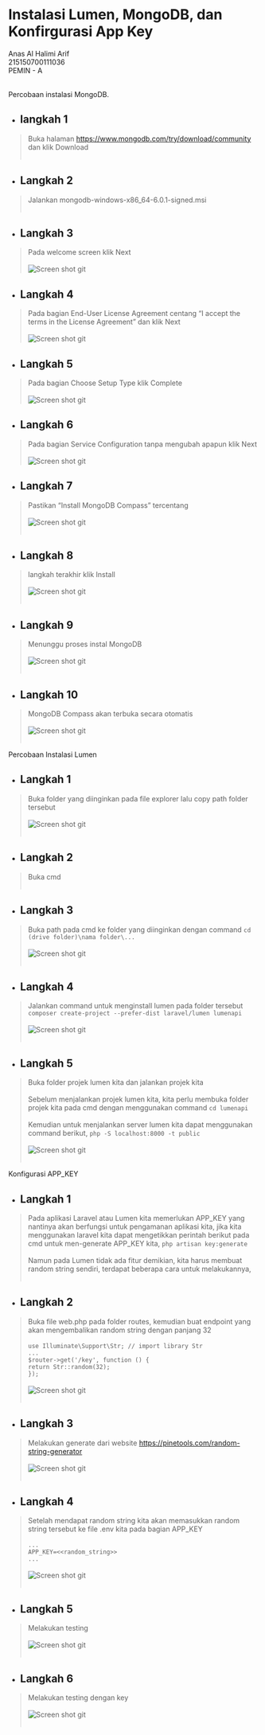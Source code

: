 # Instalasi Lumen, MongoDB, dan Konfirgurasi App Key

Anas Al Halimi Arif<br />
215150700111036<br />
PEMIN - A<br /><br />

Percobaan instalasi MongoDB.<br />
 
* ## langkah 1
>Buka halaman https://www.mongodb.com/try/download/community dan klik Download <br /><br />

* ## Langkah 2 
> Jalankan mongodb-windows-x86_64-6.0.1-signed.msi <br /><br />

* ## Langkah 3
> Pada welcome screen klik Next <br /><br />
![Screen shot git](../Screenshoot/1.png)

* ## Langkah 4
> Pada bagian End-User License Agreement centang “I accept the terms in the License Agreement” dan klik Next <br /><br />
![Screen shot git](../Screenshoot/2.png)

* ## Langkah 5
> Pada bagian Choose Setup Type klik Complete <br /><br />
![Screen shot git](../Screenshoot/3.png)

* ## Langkah 6
> Pada bagian Service Configuration tanpa mengubah apapun klik Next <br /><br />
![Screen shot git](../Screenshoot/4.png)

* ## Langkah 7
> Pastikan “Install MongoDB Compass” tercentang <br /><br />
![Screen shot git](../Screenshoot/5.png) <br /><br />

* ## Langkah 8
> langkah terakhir klik Install <br /><br />
![Screen shot git](../Screenshoot/7.png) <br /><br />

* ## Langkah 9
> Menunggu proses instal MongoDB <br /><br />
![Screen shot git](../Screenshoot/9.png) <br /><br />

* ## Langkah 10
> MongoDB Compass akan terbuka secara otomatis <br /><br />
![Screen shot git](../Screenshoot/10.png) <br /><br />

Percobaan Instalasi Lumen<br />

* ## Langkah 1
> Buka folder yang diinginkan pada file explorer lalu copy path folder tersebut<br /><br />
![Screen shot git](../Screenshoot/11.png) <br /><br />

* ## Langkah 2
> Buka cmd <br /><br />

* ## Langkah 3
> Buka path pada cmd ke folder yang diinginkan dengan command ``` cd (drive folder)\nama folder\... ``` <br /><br />
![Screen shot git](../Screenshoot/12.png) <br /><br />

* ## Langkah 4
> Jalankan command untuk menginstall lumen pada folder tersebut ``` composer create-project --prefer-dist laravel/lumen lumenapi ```<br /><br />
![Screen shot git](../Screenshoot/14.png) <br /><br />

* ## Langkah 5
> Buka folder projek lumen kita dan jalankan projek kita <br /><br />
> Sebelum menjalankan projek lumen kita, kita perlu membuka folder projek kita pada cmd dengan menggunakan command ``` cd lumenapi ``` <br /><br />
> Kemudian untuk menjalankan server lumen kita dapat menggunakan command berikut, ``` php -S localhost:8000 -t public ``` <br /><br />
![Screen shot git](../Screenshoot/16.png) <br /><br />

Konfigurasi APP_KEY<br />

* ## Langkah 1
> Pada aplikasi Laravel atau Lumen kita memerlukan APP_KEY yang nantinya akan berfungsi untuk pengamanan aplikasi kita, jika kita menggunakan laravel kita dapat mengetikkan perintah berikut pada cmd untuk men-generate APP_KEY kita, ```php artisan key:generate ```<br /><br />
> Namun pada Lumen tidak ada fitur demikian, kita harus membuat random string sendiri, terdapat beberapa cara untuk melakukannya,<br /><br />

* ## Langkah 2
> Buka file web.php pada folder routes, kemudian buat endpoint yang akan mengembalikan random string dengan panjang 32 <br /><br />
```use Illuminate\Support\Str; // import library Str``` <br />
```...``` <br />
```$router->get('/key', function () {``` <br />
```return Str::random(32);``` <br />
```});``` <br /><br />
![Screen shot git](../Screenshoot/17.png) <br /><br />

* ## Langkah 3
> Melakukan generate dari website https://pinetools.com/random-string-generator <br /><br />
![Screen shot git](../Screenshoot/19.png) <br /><br />

* ## Langkah 4
> Setelah mendapat random string kita akan memasukkan random string tersebut ke file .env kita pada bagian APP_KEY<br /><br />
```...```<br />
```APP_KEY=<<random_string>> ```<br />
```...```<br /><br />
![Screen shot git](../Screenshoot/20.png) <br /><br />

* ## Langkah 5
> Melakukan testing<br /><br />
![Screen shot git](../Screenshoot/21.png) <br /><br />

* ## Langkah 6
> Melakukan testing dengan key<br /><br />
![Screen shot git](../Screenshoot/22.png) <br /><br />


